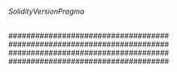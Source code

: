 ###### SolidityVersionPragma ######
####################################
####################################
####################################
####################################
